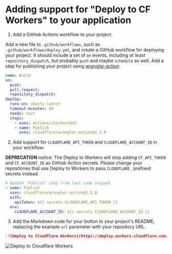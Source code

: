 # Adding support for "Deploy to CF Workers" to your application

1. Add a GitHub Actions workflow to your project.

Add a new file to `.github/workflows`, such as `.github/workflows/deploy.yml`, and create a GitHub workflow for deploying your project. It should include a set of `on` events, including _at least_ `repository_dispatch`, but probably `push` and maybe `schedule` as well. Add a step for publishing your project using [wrangler-action](https://github.com/cloudflare/wrangler-action):

```yaml
name: Build
on:
  push:
  pull_request:
  repository_dispatch:
deploy:
  runs-on: ubuntu-latest
  timeout-minutes: 60
  needs: test
  steps:
    - uses: actions/checkout@v2
    - name: Publish
      uses: cloudflare/wrangler-action@1.2.0
```

2. Add support for `CLOUDFLARE_API_TOKEN` and `CLOUDFLARE_ACCOUNT_ID` in your workflow:

<strong>DEPRECATION</strong> notice: The Deploy to Workers will stop adding `CF_API_TOKEN` and `CF_ACCOUNT_ID` as GitHub Action secrets. Please change your repositories that use Deploy to Workers to pass `CLOUDFLARE_` prefixed secrets instead.

```yaml
# Update "Publish" step from last code snippet
- name: Publish
  uses: cloudflare/wrangler-action@1.2.0
  with:
    apiToken: ${{ secrets.CLOUDFLARE_API_TOKEN }}
  env:
    CLOUDFLARE_ACCOUNT_ID: ${{ secrets.CLOUDFLARE_ACCOUNT_ID }}
```

3. Add the Markdown code for your button to your project's README, replacing the example `url` parameter with your repository URL.

```md
[![Deploy to Cloudflare Workers](https://deploy.workers.cloudflare.com/button)](https://deploy.workers.cloudflare.com/?url=https://github.com/YOURUSERNAME/YOURREPO)
```

![Deploy to Cloudflare Workers](https://deploy.workers.cloudflare.com/button)
